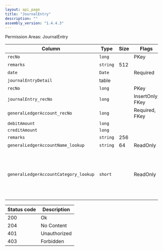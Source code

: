 ```yaml
---
layout: api_page
title: "JournalEntry"
description: ""
assembly_version: "1.4.4.3"
---
```




Permission Areas: JournalEntry

| Column | Type | Size | Flags | Table | Description |
| ------ | ---- | ---- | ----- | ----- | ----------- |
| `recNo` | `long` |  | PKey | `journalEntry` | 
| `remarks` | `string` | 512 |  | `journalEntry` | 
| `date` | `Date` |  | Required | `journalEntry` | 
| `journalEntryDetail ` | table |  |  | `journalEntry` | 
| `recNo` | `long` |  | PKey | `journalEntryDetail` | 
| `journalEntry_recNo` | `long` |  | InsertOnly, FKey | `journalEntryDetail` | 
| `generalLedgerAccount_recNo` | `long` |  | Required, FKey | `journalEntryDetail` | 
| `debitAmount` | `long` |  |  | `journalEntryDetail` | 
| `creditAmount` | `long` |  |  | `journalEntryDetail` | 
| `remarks` | `string` | 256 |  | `journalEntryDetail` | 
| `generalLedgerAccountName_lookup` | `string` | 64 | ReadOnly | `journalEntryDetail` | 
| `generalLedgerAccountCategory_lookup` | `short` |  | ReadOnly | `journalEntryDetail` | Assets = 1, Liabilities = 2, Capital = 3, Sales = 4, CostOfSales = 5, Expenses = 6

| Status code | Description |
| ----------- | ----------- |
| 200 | Ok |
| 204 | No Content |
| 401 | Unauthorized |
| 403 | Forbidden |


